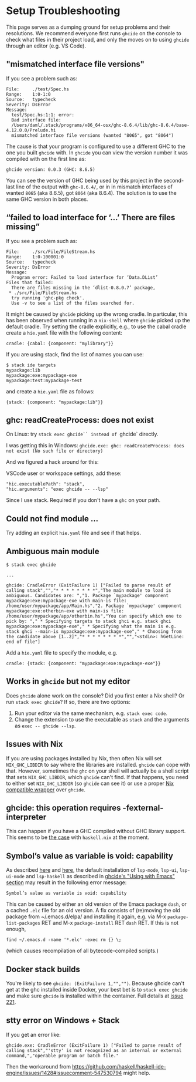 # Setup Troubleshooting

This page serves as a dumping ground for setup problems and their resolutions. We recommend everyone first runs `ghcide` on the console to check what files in their project load, and only the moves on to using `ghcide` through an editor (e.g. VS Code).

## "mismatched interface file versions"

If you see a problem such as:

```console
File:     ./test/Spec.hs
Range:    1:0-1:0
Source:   typecheck
Severity: DsError
Message:
  test/Spec.hs:1:1: error:
  Bad interface file:
  /Users/daml/.stack/programs/x86_64-osx/ghc-8.6.4/lib/ghc-8.6.4/base-4.12.0.0/Prelude.hi
  mismatched interface file versions (wanted "8065", got "8064")
```

The cause is that your program is configured to use a different GHC to the one you built `ghcide` with. In `ghcide` you can view the version number it was compiled with on the first line as:

```console
ghcide version: 0.0.3 (GHC: 8.6.5)
```

You can see the version of GHC being used by this project in the second-last line of the output with `ghc-8.6.4/`, or in in mismatch interfaces of wanted `8065` (aka 8.6.5), got `8064` (aka 8.6.4). The solution is to use the same GHC version in both places.

## “failed to load interface for ‘…’ There are files missing”

If you see a problem such as:

```console
File:     ./src/File/FileStream.hs
Range:    1:0-100001:0
Source:   typecheck
Severity: DsError
Message: 
  Program error: Failed to load interface for ‘Data.DList’
Files that failed:
  There are files missing in the ‘dlist-0.8.0.7’ package,
 * ./src/File/FileStream.hs
  try running 'ghc-pkg check'.
  Use -v to see a list of the files searched for.
```

It might be caused by `ghcide` picking up the wrong cradle. In
particular, this has been observed when running in a `nix-shell` where
`ghcide` picked up the default cradle. Try setting the cradle
explicitly, e.g., to use the cabal cradle create a `hie.yaml` file
with the following content:

```
cradle: {cabal: {component: "mylibrary"}}
```

If you are using stack, find the list of names you can use:

    $ stack ide targets
    mypackage:lib
    mypackage:exe:mypackage-exe
    mypackage:test:mypackage-test

and create a `hie.yaml` file as follows:

    {stack: {component: "mypackage:lib"}}

## ghc: readCreateProcess: does not exist

On Linux: try `stack exec ghcide`` instead of `ghcide` directly.

I was getting this in Windows: `ghcide.exe: ghc: readCreateProcess: does not exist (No such file or directory)`

And we figured a hack around for this:

VSCode user or workspace settings, add these:

    "hic.executablePath": "stack",
    "hic.arguments": "exec ghcide -- --lsp"
    
Since I use stack. Required if you don't have a `ghc` on your path.

## Could not find module ...

Try adding an explicit `hie.yaml` file and see if that helps.

## Ambiguous main module

```console
$ stack exec ghcide

...

ghcide: CradleError (ExitFailure 1) ["Failed to parse result of calling stack","","* * * * * * * *","The main module to load is ambiguous. Candidates are: ","1. Package `mypackage' component mypackage:exe:mypackage-exe with main-is file: /home/user/mypackage/app/Main.hs","2. Package `mypackage' component mypackage:exe:otherbin-exe with main-is file: /home/user/mypackage/app/otherbin.hs","You can specify which one to pick by: "," * Specifying targets to stack ghci e.g. stack ghci mypackage:exe:mypackage-exe"," * Specifying what the main is e.g. stack ghci --main-is mypackage:exe:mypackage-exe"," * Choosing from the candidate above [1..2]","* * * * * * * *","","<stdin>: hGetLine: end of file"]
```

Add a `hie.yaml` file to specify the module, e.g.

    cradle: {stack: {component: "mypackage:exe:mypackage-exe"}}

## Works in `ghcide` but not my editor

Does `ghcide` alone work on the console? Did you first enter a Nix shell? Or run `stack exec ghcide`? If so, there are two options:

1. Run your editor via the same mechanism, e.g. `stack exec code`.
2. Change the extension to use the executable as `stack` and the arguments as `exec -- ghcide --lsp`.

## Issues with Nix

If you are using packages installed by Nix, then often Nix will set `NIX_GHC_LIBDIR` to say where the libraries are installed. `ghcide` can cope with that. However, sometimes the `ghc` on your shell will actually be a shell script that sets `NIX_GHC_LIBDIR`, which `ghcide` can't find. If that happens, you need to either set `NIX_GHC_LIBDIR` (so `ghcide` can see it) or use a proper [Nix compatible wrapper](https://github.com/hercules-ci/ghcide-nix) over `ghcide`.

## ghcide: this operation requires -fexternal-interpreter

This can happen if you have a GHC compiled without GHC library support.  This seems to be [the case](https://github.com/input-output-hk/haskell.nix/issues/313) with `haskell.nix` at the moment.

## Symbol’s value as variable is void: capability

As described [here](https://github.com/emacs-lsp/lsp-mode/issues/770#issuecomment-483540119) and [here](https://github.com/emacs-lsp/lsp-mode/issues/517#issuecomment-445448700), the default installation of `lsp-mode`, `lsp-ui`, `lsp-ui-mode` and `lsp-haskell` as described in [ghcide's "Using with Emacs" section](https://github.com/digital-asset/ghcide/#using-with-emacs) may result in the following error message:
 
```
Symbol’s value as variable is void: capability
```
 
This can be caused by either an old version of the Emacs package `dash`, or a cached `.elc` file for an old version. A fix consists of (re)moving the old package from ~/.emacs.d/elpa/ and installing it again, e.g. via M-x `package-list-packages` RET and M-x `package-install` RET `dash` RET. If this is not enough,
 
```
find ~/.emacs.d -name '*.elc' -exec rm {} \;
```

(which causes recompilation of all bytecode-compiled scripts.)


## Docker stack builds

You're likely to see `ghcide: (ExitFailure 1,"","")`. Because ghcide can't get at the ghc installed inside Docker, your best bet is to `stack exec ghcide` and make sure `ghcide` is installed within the container. Full details at [issue 221](https://github.com/digital-asset/ghcide/issues/221).

## stty error on Windows + Stack

If you get an error like:

```
ghcide.exe: CradleError (ExitFailure 1) ["Failed to parse result of calling stack","'stty' is not recognized as an internal or external command,","operable program or batch file."
```

Then the workaround from https://github.com/haskell/haskell-ide-engine/issues/1428#issuecomment-547530794 might help.
